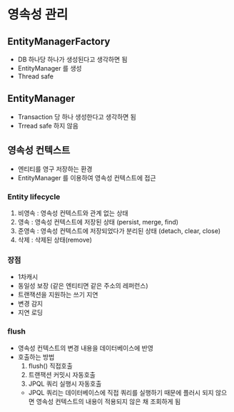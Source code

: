 # 영속성 관리
## EntityManagerFactory
- DB 하나당 하나가 생성된다고 생각하면 됨
- EntityManager 를 생성
- Thread safe

## EntityManager
- Transaction 당 하나 생성한다고 생각하면 됨
- Trread safe 하지 않음

## 영속성 컨텍스트
- 엔티티를 영구 저장하는 환경
- EntityManager 를 이용하여 영속성 컨텍스트에 접근

### Entity lifecycle
1. 비영속 : 영속성 컨텍스트와 관계 없는 상태
2. 영속 : 영속성 컨텍스트에 저장된 상태 (persist, merge, find)
3. 준영속 : 영속성 컨텍스트에 저장되었다가 분리된 상태 (detach, clear, close)
4. 삭제 : 삭제된 상태(remove)

### 장점
- 1차캐시
- 동일성 보장 (같은 엔티티면 같은 주소의 레퍼런스)
- 트랜잭션을 지원하는 쓰기 지연
- 변경 감지
- 지연 로딩

### flush
- 영속성 컨텍스트의 변경 내용을 데이터베이스에 반영
- 호출하는 방법
  1. flush() 직접호출
  2. 트랜잭션 커밋시 자동호출
  3. JPQL 쿼리 실행시 자동호출
    - JPQL 쿼리는 데이터베이스에 직접 쿼리를 실행하기 때문에 플러시 되지 않으면 영속성 컨텍스트의 내용이 적용되지 않은 채 조회하게 됨